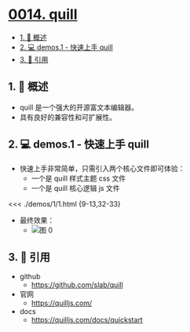 # [0014. quill](https://github.com/Tdahuyou/TNotes.git-notes/tree/main/notes/0014.%20quill)

<!-- region:toc -->

- [1. 📝 概述](#1--概述)
- [2. 💻 demos.1 - 快速上手 quill](#2--demos1---快速上手-quill)
- [3. 🔗 引用](#3--引用)

<!-- endregion:toc -->

## 1. 📝 概述

- quill 是一个强大的开源富文本编辑器。
- 具有良好的兼容性和可扩展性。

## 2. 💻 demos.1 - 快速上手 quill

- 快速上手非常简单，只需引入两个核心文件即可体验：
  - 一个是 quill 样式主题 css 文件
  - 一个是 quill 核心逻辑 js 文件

<<< ./demos/1/1.html {9-13,32-33}

- 最终效果：
  - ![图 0](https://cdn.jsdelivr.net/gh/tnotesjs/imgs@main/2025-06-29-10-46-44.png)

## 3. 🔗 引用

- github
  - https://github.com/slab/quill
- 官网
  - https://quilljs.com/
- docs
  - https://quilljs.com/docs/quickstart
